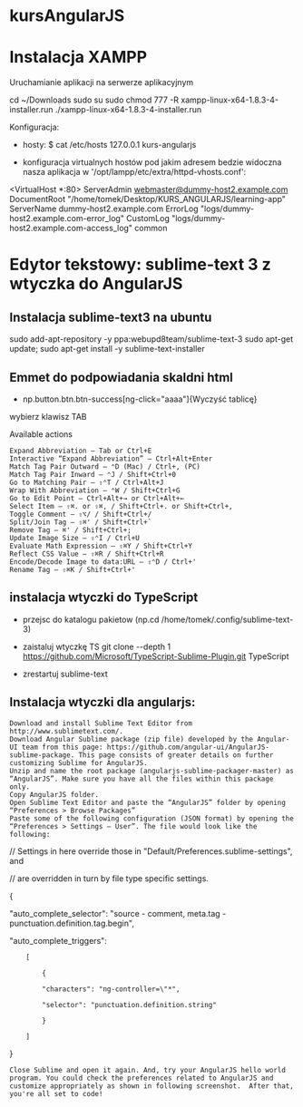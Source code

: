 # kursAngularJS


# Instalacja XAMPP

Uruchamianie aplikacji na serwerze aplikacyjnym

cd ~/Downloads
sudo su
sudo chmod 777 -R xampp-linux-x64-1.8.3-4-installer.run
./xampp-linux-x64-1.8.3-4-installer.run

Konfiguracja:

 - hosty:
$ cat /etc/hosts
127.0.0.1	kurs-angularjs

 - konfiguracja virtualnych hostów pod jakim adresem bedzie widoczna nasza aplikacja w '/opt/lampp/etc/extra/httpd-vhosts.conf':

<VirtualHost *:80>
    ServerAdmin webmaster@dummy-host2.example.com
    DocumentRoot "/home/tomek/Desktop/KURS_ANGULARJS/learning-app"
    ServerName dummy-host2.example.com
    ErrorLog "logs/dummy-host2.example.com-error_log"
    CustomLog "logs/dummy-host2.example.com-access_log" common
</VirtualHost>



# Edytor tekstowy: sublime-text 3 z wtyczka do AngularJS

## Instalacja sublime-text3 na ubuntu

sudo add-apt-repository -y ppa:webupd8team/sublime-text-3
sudo apt-get update; sudo apt-get install -y sublime-text-installer

## Emmet do podpowiadania skaldni html
- np.button.btn.btn-success[ng-click="aaaa"]{Wyczyść tablicę}

wybierz klawisz TAB

Available actions

    Expand Abbreviation – Tab or Ctrl+E
    Interactive “Expand Abbreviation” — Ctrl+Alt+Enter
    Match Tag Pair Outward – ⌃D (Mac) / Ctrl+, (PC)
    Match Tag Pair Inward – ⌃J / Shift+Ctrl+0
    Go to Matching Pair – ⇧⌃T / Ctrl+Alt+J
    Wrap With Abbreviation — ⌃W / Shift+Ctrl+G
    Go to Edit Point — Ctrl+Alt+→ or Ctrl+Alt+←
    Select Item – ⇧⌘. or ⇧⌘, / Shift+Ctrl+. or Shift+Ctrl+,
    Toggle Comment — ⇧⌥/ / Shift+Ctrl+/
    Split/Join Tag — ⇧⌘' / Shift+Ctrl+`
    Remove Tag – ⌘' / Shift+Ctrl+;
    Update Image Size — ⇧⌃I / Ctrl+U
    Evaluate Math Expression — ⇧⌘Y / Shift+Ctrl+Y
    Reflect CSS Value – ⇧⌘R / Shift+Ctrl+R
    Encode/Decode Image to data:URL – ⇧⌃D / Ctrl+'
    Rename Tag – ⇧⌘K / Shift+Ctrl+'



## instalacja wtyczki do TypeScript

- przejsc do katalogu pakietow (np.cd /home/tomek/.config/sublime-text-3)
- zaistaluj wtyczkę TS
    git clone --depth 1 https://github.com/Microsoft/TypeScript-Sublime-Plugin.git TypeScript

- zrestartuj sublime-text 


## Instalacja wtyczki dla angularjs:

    Download and install Sublime Text Editor from http://www.sublimetext.com/.
    Download Angular Sublime package (zip file) developed by the Angular-UI team from this page: https://github.com/angular-ui/AngularJS-sublime-package. This page consists of greater details on further customizing Sublime for AngularJS.
    Unzip and name the root package (angularjs-sublime-packager-master) as “AngularJS”. Make sure you have all the files within this package only.
    Copy AngularJS folder.
    Open Sublime Text Editor and paste the “AngularJS” folder by opening “Preferences > Browse Packages”
    Paste some of the following configuration (JSON format) by opening the “Preferences > Settings – User”. The file would look like the following:
// Settings in here override those in "Default/Preferences.sublime-settings", and

// are overridden in turn by file type specific settings.

{

"auto_complete_selector": "source - comment, meta.tag - punctuation.definition.tag.begin",

"auto_complete_triggers":

        [

            {

            "characters": "ng-controller=\"*",

            "selector": "punctuation.definition.string"

            }

        ]

}

    Close Sublime and open it again. And, try your AngularJS hello world program. You could check the preferences related to AngularJS and customize appropriately as shown in following screenshot.  After that, you're all set to code!

